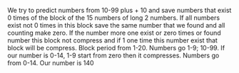 We try to predict numbers from 10-99 plus + 10 and save numbers that exist 0 times of the block of the 15 numbers of long 2 numbers. If all numbers exist not 0 times in this block save the same number that we found and all counting make zero. If the number more one exist or zero times or found number this block not compress and if 1 one time this number exist that block will be compress. Block period from 1-20. Numbers go 1-9; 10-99. If our number is 0-14, 1-9 start from zero then it compresses. Numbers go from 0-14. Our number is 140
